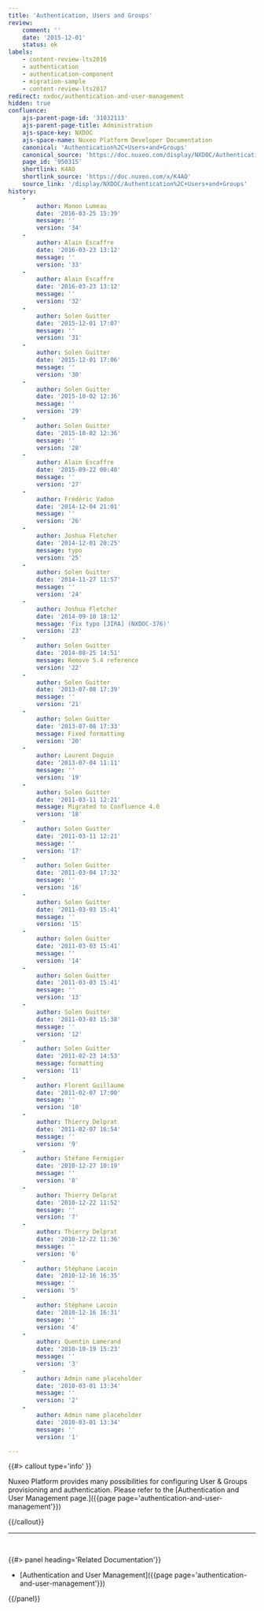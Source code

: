 ```yaml
---
title: 'Authentication, Users and Groups'
review:
    comment: ''
    date: '2015-12-01'
    status: ok
labels:
    - content-review-lts2016
    - authentication
    - authentication-component
    - migration-sample
    - content-review-lts2017
redirect: nxdoc/authentication-and-user-management
hidden: true
confluence:
    ajs-parent-page-id: '31032113'
    ajs-parent-page-title: Administration
    ajs-space-key: NXDOC
    ajs-space-name: Nuxeo Platform Developer Documentation
    canonical: 'Authentication%2C+Users+and+Groups'
    canonical_source: 'https://doc.nuxeo.com/display/NXDOC/Authentication%2C+Users+and+Groups'
    page_id: '950315'
    shortlink: K4AO
    shortlink_source: 'https://doc.nuxeo.com/x/K4AO'
    source_link: '/display/NXDOC/Authentication%2C+Users+and+Groups'
history:
    - 
        author: Manon Lumeau
        date: '2016-03-25 15:39'
        message: ''
        version: '34'
    - 
        author: Alain Escaffre
        date: '2016-03-23 13:12'
        message: ''
        version: '33'
    - 
        author: Alain Escaffre
        date: '2016-03-23 13:12'
        message: ''
        version: '32'
    - 
        author: Solen Guitter
        date: '2015-12-01 17:07'
        message: ''
        version: '31'
    - 
        author: Solen Guitter
        date: '2015-12-01 17:06'
        message: ''
        version: '30'
    - 
        author: Solen Guitter
        date: '2015-10-02 12:36'
        message: ''
        version: '29'
    - 
        author: Solen Guitter
        date: '2015-10-02 12:36'
        message: ''
        version: '28'
    - 
        author: Alain Escaffre
        date: '2015-09-22 00:48'
        message: ''
        version: '27'
    - 
        author: Frédéric Vadon
        date: '2014-12-04 21:01'
        message: ''
        version: '26'
    - 
        author: Joshua Fletcher
        date: '2014-12-01 20:25'
        message: typo
        version: '25'
    - 
        author: Solen Guitter
        date: '2014-11-27 11:57'
        message: ''
        version: '24'
    - 
        author: Joshua Fletcher
        date: '2014-09-10 18:12'
        message: 'Fix typo [JIRA] (NXDOC-376)'
        version: '23'
    - 
        author: Solen Guitter
        date: '2014-08-25 14:51'
        message: Remove 5.4 reference
        version: '22'
    - 
        author: Solen Guitter
        date: '2013-07-08 17:39'
        message: ''
        version: '21'
    - 
        author: Solen Guitter
        date: '2013-07-08 17:33'
        message: Fixed formatting
        version: '20'
    - 
        author: Laurent Doguin
        date: '2013-07-04 11:11'
        message: ''
        version: '19'
    - 
        author: Solen Guitter
        date: '2011-03-11 12:21'
        message: Migrated to Confluence 4.0
        version: '18'
    - 
        author: Solen Guitter
        date: '2011-03-11 12:21'
        message: ''
        version: '17'
    - 
        author: Solen Guitter
        date: '2011-03-04 17:32'
        message: ''
        version: '16'
    - 
        author: Solen Guitter
        date: '2011-03-03 15:41'
        message: ''
        version: '15'
    - 
        author: Solen Guitter
        date: '2011-03-03 15:41'
        message: ''
        version: '14'
    - 
        author: Solen Guitter
        date: '2011-03-03 15:41'
        message: ''
        version: '13'
    - 
        author: Solen Guitter
        date: '2011-03-03 15:38'
        message: ''
        version: '12'
    - 
        author: Solen Guitter
        date: '2011-02-23 14:53'
        message: formatting
        version: '11'
    - 
        author: Florent Guillaume
        date: '2011-02-07 17:00'
        message: ''
        version: '10'
    - 
        author: Thierry Delprat
        date: '2011-02-07 16:54'
        message: ''
        version: '9'
    - 
        author: Stéfane Fermigier
        date: '2010-12-27 10:19'
        message: ''
        version: '8'
    - 
        author: Thierry Delprat
        date: '2010-12-22 11:52'
        message: ''
        version: '7'
    - 
        author: Thierry Delprat
        date: '2010-12-22 11:36'
        message: ''
        version: '6'
    - 
        author: Stéphane Lacoin
        date: '2010-12-16 16:35'
        message: ''
        version: '5'
    - 
        author: Stéphane Lacoin
        date: '2010-12-16 16:31'
        message: ''
        version: '4'
    - 
        author: Quentin Lamerand
        date: '2010-10-19 15:23'
        message: ''
        version: '3'
    - 
        author: Admin name placeholder
        date: '2010-03-01 13:34'
        message: ''
        version: '2'
    - 
        author: Admin name placeholder
        date: '2010-03-01 13:34'
        message: ''
        version: '1'

---
```

{{#> callout type='info' }}

Nuxeo Platform provides many possibilities for configuring User & Groups provisioning and authentication. Please refer to the&nbsp;[Authentication and User Management page.]({{page page='authentication-and-user-management'}})

{{/callout}}

* * *

&nbsp;

<div class="row" data-equalizer data-equalize-on="medium"><div class="column medium-6">{{#> panel heading='Related Documentation'}}

*   [Authentication and User Management]({{page page='authentication-and-user-management'}})

{{/panel}}</div><div class="column medium-6">

&nbsp;

</div></div>
